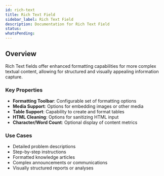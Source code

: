 ```yaml
---
id: rich-text
title: Rich Text Field
sidebar_label: Rich Text Field
description: Documentation for Rich Text Field
status: 
whatsPending: 
---
```


## Overview
Rich Text fields offer enhanced formatting capabilities for more complex textual content, allowing for structured and visually appealing information capture.

### Key Properties
- **Formatting Toolbar**: Configurable set of formatting options
- **Media Support**: Options for embedding images or other media
- **Table Support**: Capability to create and format tables
- **HTML Cleaning**: Options for sanitizing HTML input
- **Character/Word Count**: Optional display of content metrics

### Use Cases
- Detailed problem descriptions
- Step-by-step instructions
- Formatted knowledge articles
- Complex announcements or communications
- Visually structured reports or analyses
